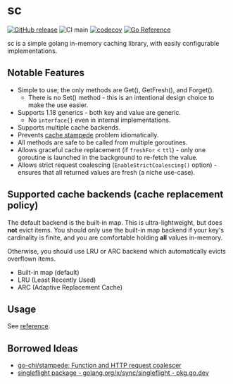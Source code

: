# sc

[![GitHub release](https://img.shields.io/github/release/motoki317/sc.svg)](https://github.com/motoki317/sc/releases/)
![CI main](https://github.com/motoki317/sc/actions/workflows/main.yaml/badge.svg)
[![codecov](https://codecov.io/gh/motoki317/sc/branch/master/graph/badge.svg)](https://codecov.io/gh/motoki317/sc)
[![Go Reference](https://pkg.go.dev/badge/github.com/motoki317/sc.svg)](https://pkg.go.dev/github.com/motoki317/sc)

sc is a simple golang in-memory caching library, with easily configurable implementations.

## Notable Features

- Simple to use; the only methods are Get(), GetFresh(), and Forget().
  - There is no Set() method - this is an intentional design choice to make the use easier.
- Supports 1.18 generics - both key and value are generic.
  - No `interface{}` even in internal implementations.
- Supports multiple cache backends.
- Prevents [cache stampede](https://en.wikipedia.org/wiki/Cache_stampede) problem idiomatically.
- All methods are safe to be called from multiple goroutines.
- Allows graceful cache replacement (if `freshFor` < `ttl`) - only one goroutine is launched in the background to re-fetch the value.
- Allows strict request coalescing (`EnableStrictCoalescing()` option) - ensures that all returned values are fresh (a niche use-case).

## Supported cache backends (cache replacement policy)

The default backend is the built-in map.
This is ultra-lightweight, but does **not** evict items.
You should only use the built-in map backend if your key's cardinality is finite,
and you are comfortable holding **all** values in-memory.

Otherwise, you should use LRU or ARC backend which automatically evicts overflown items.

- Built-in map (default)
- LRU (Least Recently Used)
- ARC (Adaptive Replacement Cache)

## Usage

See [reference](https://pkg.go.dev/github.com/motoki317/sc).

## Borrowed Ideas

- [go-chi/stampede: Function and HTTP request coalescer](https://github.com/go-chi/stampede)
- [singleflight package - golang.org/x/sync/singleflight - pkg.go.dev](https://pkg.go.dev/golang.org/x/sync/singleflight)
